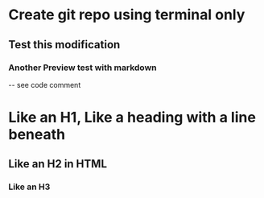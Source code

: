 # Create git repo using terminal only
## Test this modification
### Another Preview test with markdown

-- see code comment

# Like an H1, Like a heading with a line beneath
## Like an H2 in HTML
### Like an H3

